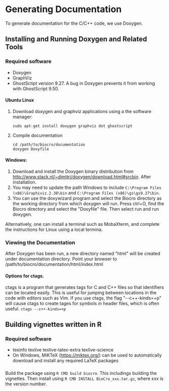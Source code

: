 # Generating Documentation
To generate documentation for the C/C++ code, we use Doxygen.

## Installing and Running Doxygen and Related Tools

### Required software
- Doxygen
- GraphViz
- GhostSctipt version 9.27. A bug in Doxygen prevents it from working with GhostScript 9.50.

#### Ubuntu Linux
1. Download doxygen and graphviz applications using a the software manager:
    ```
    sudo apt-get install doxygen graphviz dot ghostscript
    ```

2. Compile documentation
    ```
    cd /path/to/biocro/documentation
    doxygen Doxyfile
    ```

####  Windows: 
1. Download and install the Doxygen binary distribution from <http://www.stack.nl/~dimitri/doxygen/download.html#srcbin>. After installation.
2. You may need to update the path Windows to include `C:\Program Files (x86)\Graphiviz.2.38\bin` and `C:\Program Files (x86)\gs\gs9.27\bin`.
3. You can use the doxywizard program and select the Biocro directory as the working directory from which doxygen will run. Press ctrl+O, find the Biocro directory and select the "Doxyfile" file. Then select run and run doxygen.

Alternatively, one can install a terminal such as MobaXterm, and complete the instructions for Linux using a local termina.

### Viewing the Documentation
After Doxygen has been run, a new directory named "html" will be created under documentation directory.  Point your browser to /path/to/biocro/documentation/html/index.html

#### Options for ctags.
ctags is a program that generates tags for C and C++ files so that identifiers can be located easily.
This is useful for jumping between locations in the code with editors such as Vim.
If you use ctags, the flag "--c++-kinds=+p" will cause ctags to create tages for symbols in header files, which is often useful.
    ```
    ctags --c++-kinds=+p
    ```

## Building vignettes written in R
### Required software
- texinfo texlive texlive-latex-extra texlive-science
- On Windows, MiKTeX (<https://miktex.org/>) can be used to automatically download and install any required LaTeX packages

###
Build the package using `R CMD build biocro`. This includings building the vignettes. Then install using `R CMD INSTALL BioCro_xxx.tar.gz`, where xxx is the version number.
